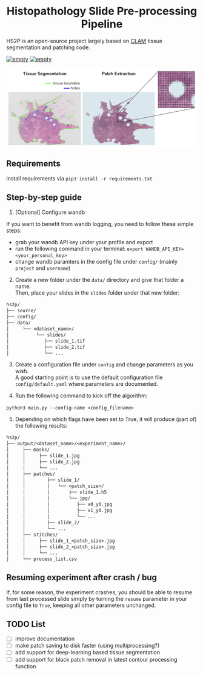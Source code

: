 <h1 align="center">Histopathology Slide Pre-processing Pipeline</h2>


HS2P is an open-source project largely based on [CLAM](https://github.com/mahmoodlab/CLAM) tissue segmentation and patching code. 

<p>
   <a href="https://github.com/psf/black"><img alt="empty" src=https://img.shields.io/badge/code%20style-black-000000.svg></a>
   <a href="https://github.com/PyCQA/pylint"><img alt="empty" src=https://img.shields.io/github/stars/clemsgrs/hs2p?style=social></a>
</p>

<img src="illustration.png" width="1000px" align="center" />

## Requirements

install requirements via `pip3 install -r requirements.txt`

## Step-by-step guide

1. [Optional] Configure wandb

If you want to benefit from wandb logging, you need to follow these simple steps:
 - grab your wandb API key under your profile and export
 - run the following command in your terminal: `export WANDB_API_KEY=<your_personal_key>`
 - change wandb paramters in the config file under `config/` (mainly `project` and `username`)

2. Create a new folder under the `data/` directory and give that folder a name.<br>
Then, place your slides in the `slides` folder under that new folder:

```
hs2p/ 
├── source/
├── config/
├── data/
│     └── <dataset_name>/
│          └── slides/
│             ├── slide_1.tif
│             ├── slide_2.tif
│             └── ...
```

3. Create a configuration file under `config` and change parameters as you wish.<br>
A good starting point is to use the default configuration file `config/default.yaml` where parameters are documented.

4. Run the following command to kick off the algorithm:

`python3 main.py --config-name <config_filename>`

5. Depending on which flags have been set to True, it will produce (part of) the following results:


```
hs2p/ 
├── output/<dataset_name>/<experiment_name>/
│     ├── masks/
│     │     ├── slide_1.jpg
│     │     ├── slide_2.jpg
│     │     └── ...
│     ├── patches/
│     │        ├── slide_1/
│     │        │   └── <patch_size>/
│     │        │       ├── slide_1.h5
│     │        │       └── jpg/
│     │        │          ├── x0_y0.jpg
│     │        │          ├── x1_y0.jpg
│     │        │          └── ...
│     │        ├── slide_2/
│     │        └── ...
│     ├── stitches/
│     │     ├── slide_1_<patch_size>.jpg
│     │     ├── slide_2_<patch_size>.jpg
│     │     └── ...
│     └── process_list.csv
```

## Resuming experiment after crash / bug

If, for some reason, the experiment crashes, you should be able to resume from last processed slide simply by turning the `resume` parameter in your config file to `True`, keeping all other parameters unchanged.

## TODO List

- [ ] improve documentation
- [ ] make patch saving to disk faster (using multiprocessing?)
- [ ] add support for deep-learning based tissue segmentation
- [ ] add support for black patch removal in latest contour processing function
